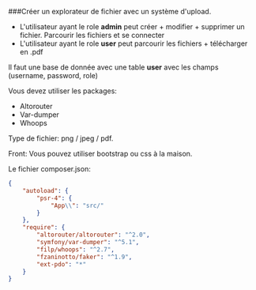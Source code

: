 ###Créer un explorateur de fichier avec un système d'upload.

- L'utilisateur ayant le role **admin** peut créer + modifier + supprimer un fichier. Parcourir les fichiers et se connecter
- L'utilisateur ayant le role **user** peut parcourir les fichiers + télécharger en .pdf


Il faut une base de donnée avec une table **user** avec les champs (username, password, role)

Vous devez utiliser les packages:

- Altorouter 
- Var-dumper
- Whoops

Type de fichier: png / jpeg / pdf.

Front: Vous pouvez utiliser bootstrap ou css à la maison.

Le fichier composer.json:

```json
{
    "autoload": {
        "psr-4": {
            "App\\": "src/"
        }
    },
    "require": {
        "altorouter/altorouter": "^2.0",
        "symfony/var-dumper": "^5.1",
        "filp/whoops": "^2.7",
        "fzaninotto/faker": "^1.9",
        "ext-pdo": "*"
    }
}
```